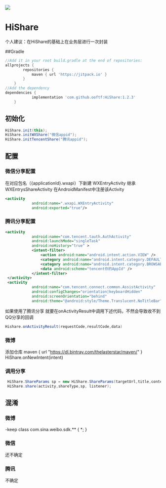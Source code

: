 [![](https://jitpack.io/v/ooftf/HiShare.svg)](https://jitpack.io/#ooftf/HiShare)
# HiShare
个人建议：在HiShare的基础上在业务层进行一次封装

##Gradle
```groovy
//Add it in your root build.gradle at the end of repositories:
allprojects {
		repositories {
			maven { url 'https://jitpack.io' }
		}
	}
//Add the dependency
dependencies {
	        implementation 'com.github.ooftf:HiShare:1.2.3'
	}
```
## 初始化
```java
HiShare.init(this);
HiShare.initWXShare("微信appid");
HiShare.initTencentShare("腾讯appid");
```

## 配置
### 微信分享配置
在对应包名（{applicationId}.wxapi）下新建 WXEntryActivity 继承 WXEntrysShareActivity
在AndroidManifest中注册该Activity
```xml
<activity
            android:name=".wxapi.WXEntryActivity"
            android:exported="true"/>
```

### 腾讯分享配置
```xml
<activity
            android:name="com.tencent.tauth.AuthActivity"
            android:launchMode="singleTask"
            android:noHistory="true" >
            <intent-filter>
                <action android:name="android.intent.action.VIEW" />
                <category android:name="android.intent.category.DEFAULT" />
                <category android:name="android.intent.category.BROWSABLE" />
                <data android:scheme="tencent你的AppId" />
            </intent-filter>
 </activity>
 <activity
            android:name="com.tencent.connect.common.AssistActivity"
            android:configChanges="orientation|keyboardHidden"
            android:screenOrientation="behind"
            android:theme="@android:style/Theme.Translucent.NoTitleBar" />
```
如果使用了腾讯分享 就要在onActivityResult中调用下述代码，不然会导致收不到QQ分享的回调
```java
Hishare.onActivityResult(requestCode,resultCode,data)
```
### 微博
添加仓库 maven { url "https://dl.bintray.com/thelasterstar/maven/" }
HiShare.onNewIntent(intent)
### 调用分享
```java
 HiShare.ShareParams sp = new HiShare.ShareParams(targetUrl,title,content,imageUrl,image);
 HiShare.share(activity,shareType,sp, listener);
```
## 混淆
### 微博
-keep class com.sina.weibo.sdk.** { *; }   
### 微信
还不确定
### 腾讯
不确定



